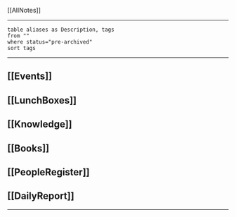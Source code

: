 [[AllNotes]]

---


```dataview
table aliases as Description, tags
from ""
where status="pre-archived"
sort tags
```

---
## [[Events]]
## [[LunchBoxes]]
## [[Knowledge]]
## [[Books]]
## [[PeopleRegister]]
## [[DailyReport]]

---
